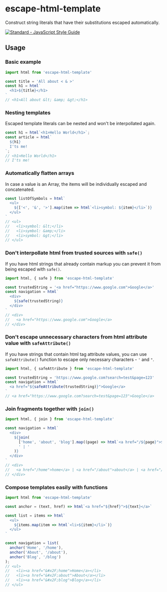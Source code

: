 # escape-html-template

Construct string literals that have their substitutions escaped automatically.

[![Standard - JavaScript Style Guide](https://cdn.rawgit.com/feross/standard/master/badge.svg)](https://github.com/feross/standard)

## Usage

### Basic example

```js
import html from 'escape-html-template'

const title = 'All about < & >'
const h1 = html`
  <h1>${title}</h1>
`
// <h1>All about &lt; &amp; &gt;</h1>
```

### Nesting templates

Escaped template literals can be nested and won't be interpollated again.

```js
const h1 = html`<h1>Hello World</h1>`;
const article = html`
  ${h1}
  I'ts me!
`;
// <h1>Hello World</h1>
// I'ts me!
```

### Automatically flatten arrays

In case a value is an Array, the items will be individually escaped and concatenated.

```js
const listOfSymbols = html`
  <ul>
    ${['<', '&', '>'].map(item => html`<li>symbol: ${item}</li>`)}
  </ul>
`
// <ul>
//   <li>symbol: &lt;</li>
//   <li>symbol: &amp;</li>
//   <li>symbol: &gt;</li>
// </ul>
```

### Don't interpollate html from trusted sources with `safe()`

If you have html strings that already contain markup you can prevent it from being escaped with `safe()`.

```js
import html, { safe } from 'escape-html-template'

const trustedString = '<a href="https://www.google.com">Google</a>'
const navigation = html`
  <div>
    ${safe(trustedString)}
  </div>
`
// <div>
//   <a href="https://www.google.com">Google</a>
// </div>
```

### Don't escape unnecessary characters from html attribute value with `safeAttribute()`

If you have strings that contain html tag attribute values, you can use `safeAttribute()` function to escape only necessary characters - `'` and `"`.

```js
import html, { safeAttribute } from 'escape-html-template'

const trustedString = 'https://www.google.com?search=test&page=123'
const navigation = html`
  <a href="${safeAttribute(trustedString)}">Google</a>
`
// <a href="https://www.google.com?search=test&page=123">Google</a>
```

### Join fragments together with `join()`

```js
import html, { join } from 'escape-html-template'

const navigation = html`
  <div>
    ${join(
      ['home', 'about', 'blog'].map((page) => html`<a href="/${page}">${page}</a>`),
      ' | '
    )}
  </div>
`
// <div>
//   <a href="/home">home</a> | <a href="/about">about</a> | <a href="/blog">blog</a>
// </div>
```

### Compose templates easily with functions

```js
import html from 'escape-html-template'

const anchor = (text, href) => html`<a href="${href}">${text}</a>`

const list = items => html`
  <ul>
    ${items.map(item => html`<li>${item}</li>`)}
  </ul>
`

const navigation = list(
  anchor('Home', '/home'),
  anchor('About', '/about'),
  anchor('Blog', '/blog')
);
// <ul>
//   <li><a href="&#x2F;home">Home</a></li>
//   <li><a href="&#x2F;about">About</a></li>
//   <li><a href="&#x2F;blog">Blog</a></li>
// </ul>
```
